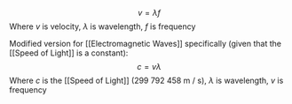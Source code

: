 $$v = λf$$
Where $v$ is velocity,
$λ$ is wavelength,
$f$ is frequency

Modified version for [[Electromagnetic Waves]] specifically (given that the [[Speed of Light]] is a constant):
$$c = vλ$$
Where $c$ is the [[Speed of Light]] (299 792 458 m / s),
$λ$ is wavelength,
$v$ is frequency